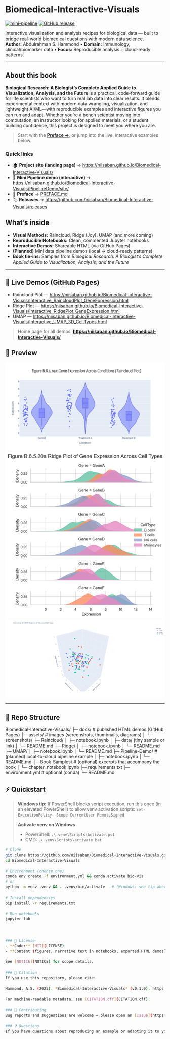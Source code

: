 # Biomedical-Interactive-Visuals

[![mini-pipeline](https://github.com/niisaban/Biomedical-Interactive-Visuals/actions/workflows/mini-pipeline.yml/badge.svg)](https://github.com/niisaban/Biomedical-Interactive-Visuals/actions/workflows/mini-pipeline.yml)
[![GitHub release](https://img.shields.io/github/v/release/niisaban/Biomedical-Interactive-Visuals?display_name=tag&color=0a7cff)](https://github.com/niisaban/Biomedical-Interactive-Visuals/releases)

Interactive visualization and analysis recipes for biological data — built to bridge real-world biomedical questions with modern data science.  
**Author:** Abdulrahman S. Hammond • **Domain:** Immunology, clinical/biomarker data • **Focus:** Reproducible analysis + cloud-ready patterns.

---

## About this book

**Biological Research: A Biologist’s Complete Applied Guide to Visualization, Analysis, and the Future** is a practical, code-forward guide for life scientists who want to turn real lab data into clear results. It blends experimental context with modern data wrangling, visualization, and lightweight AI/ML—with reproducible examples and interactive figures you can run and adapt. Whether you’re a bench scientist moving into computation, an instructor looking for applied materials, or a student building confidence, this project is designed to meet you where you are.

> Start with the [**Preface →**](PREFACE.md), or jump into the live, interactive examples below.

### Quick links

- 🏠 **Project site (landing page)** → <https://niisaban.github.io/Biomedical-Interactive-Visuals/>
- 🧪 **Mini Pipeline demo (interactive)** → <https://niisaban.github.io/Biomedical-Interactive-Visuals/PipelineDemo/site/>
- 📖 **Preface** → [PREFACE.md](PREFACE.md)
- 🏷️ **Releases** → <https://github.com/niisaban/Biomedical-Interactive-Visuals/releases>

## What’s inside

- **Visual Methods:** Raincloud, Ridge (Joy), UMAP (and more coming)  
- **Reproducible Notebooks:** Clean, commented Jupyter notebooks  
- **Interactive Demos:** Shareable HTML (via GitHub Pages)  
- **(Planned)** Mini data pipeline demos (local → cloud-ready patterns)  
- **Book tie-ins:** Samples from *Biological Research: A Biologist’s Complete Applied Guide to Visualization, Analysis, and the Future*
 
---

## 🚀 Live Demos (GitHub Pages)
- Raincloud Plot — https://niisaban.github.io/Biomedical-Interactive-Visuals/Interactive_RaincloudPlot_GeneExpression.html
- Ridge Plot —  https://niisaban.github.io/Biomedical-Interactive-Visuals/Interactive_RidgePlot_GeneExpression.html  
- UMAP — https://niisaban.github.io/Biomedical-Interactive-Visuals/Interactive_UMAP_3D_CellTypes.html

> Home page for all demos: **https://niisaban.github.io/Biomedical-Interactive-Visuals/**
## 👀 Preview

[![Raincloud demo](assets/screenshots/raincloud_example.png)](https://niisaban.github.io/Biomedical-Interactive-Visuals/Interactive_RaincloudPlot_GeneExpression.html)
[![Ridge demo](assets/screenshots/ridge_example.png)](https://niisaban.github.io/Biomedical-Interactive-Visuals/Interactive_RidgePlot_GeneExpression.html)
[![UMAP demo](assets/screenshots/umap_example.png)](https://niisaban.github.io/Biomedical-Interactive-Visuals/Interactive_UMAP_3D_CellTypes.html)

---

## 📁 Repo Structure
Biomedical-Interactive-Visuals/
├─ docs/ # published HTML demos (GitHub Pages)
├─ assets/ # images (screenshots, thumbnails, diagrams)
│ └─ screenshots/
├─ Raincloud/
│ ├─ notebook.ipynb
│ ├─ data/ (tiny sample or link)
│ └─ README.md
├─ Ridge/
│ ├─ notebook.ipynb
│ └─ README.md
├─ UMAP/
│ ├─ notebook.ipynb
│ └─ README.md
├─ Pipeline-Demo/ # (planned) local-to-cloud pipeline example
│ ├─ notebook.ipynb
│ └─ README.md
├─ Book-Samples/ # (optional) excerpts that accompany the book
│ └─ chapter_notebook.ipynb
├─ requirements.txt
├─ environment.yml # optional (conda)
└─ README.md

## ⚡ Quickstart

> **Windows tip:** If PowerShell blocks script execution, run this once (in an
> elevated PowerShell) to allow venv activation scripts:
> `Set-ExecutionPolicy -Scope CurrentUser RemoteSigned`
>
> **Activate venv on Windows**
> - PowerShell: `.\.venv\Scripts\Activate.ps1`
> - CMD:       `.\.venv\Scripts\activate.bat`

```bash
# Clone
git clone https://github.com/niisaban/Biomedical-Interactive-Visuals.git
cd Biomedical-Interactive-Visuals

# Environment (choose one)
conda env create -f environment.yml && conda activate bio-vis
# or
python -m venv .venv && . .venv/bin/activate   # (Windows: see tip above)

# Install dependencies
pip install -r requirements.txt

# Run notebooks
jupyter lab



### 🔏 License
- **Code:** [MIT](LICENSE)
- **Content (figures, narrative text in notebooks, exported HTML demos):** [CC BY 4.0](LICENSE-CC-BY-4.0)

See [NOTICE](NOTICE) for scope details.

### 🧾 Citation
If you use this repository, please cite:

Hammond, A.S. (2025). *Biomedical-Interactive-Visuals* (v0.1.0). https://github.com/niisaban/Biomedical-Interactive-Visuals

For machine-readable metadata, see [CITATION.cff](CITATION.cff).

### 🤝 Contributing
Bug reports and suggestions are welcome — please open an [Issue](https://github.com/niisaban/Biomedical-Interactive-Visuals/issues).

### ❓ Questions
If you have questions about reproducing an example or adapting it to your data, open an Issue and mention the page/notebook.


